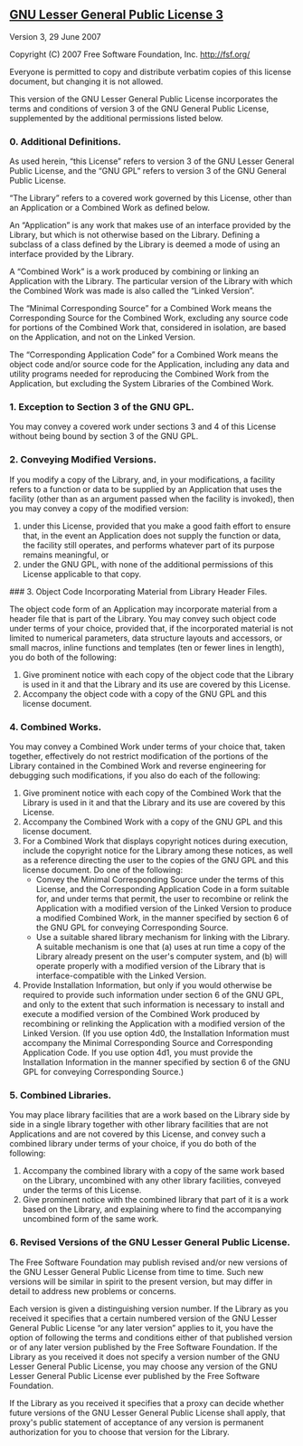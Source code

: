 [GNU Lesser General Public License 3][lgpl]
-----------------------------------------

Version 3, 29 June 2007

Copyright (C) 2007 Free Software Foundation, Inc. <http://fsf.org/>

Everyone is permitted to copy and distribute verbatim copies of this license 
document, but changing it is not allowed.

This version of the GNU Lesser General Public License incorporates the terms and 
conditions of version 3 of the GNU General Public License, supplemented by the
additional permissions listed below.

### 0. Additional Definitions.

As used herein, “this License” refers to version 3 of the GNU Lesser General 
Public License, and the “GNU GPL” refers to version 3 of the GNU General Public
License.

“The Library” refers to a covered work governed by this License, other than an
 Application or a Combined Work as defined below.

An “Application” is any work that makes use of an interface provided by the 
Library, but which is not otherwise based on the Library. Defining a subclass
 of a class defined by the Library is deemed a mode of using an interface 
provided by the Library.

A “Combined Work” is a work produced by combining or linking an Application 
with the Library. The particular version of the Library with which the Combined
Work was made is also called the “Linked Version”.

The “Minimal Corresponding Source” for a Combined Work means the Corresponding
Source for the Combined Work, excluding any source code for portions of the
Combined Work that, considered in isolation, are based on the Application, and
not on the Linked Version.

The “Corresponding Application Code” for a Combined Work means the object code
and/or source code for the Application, including any data and utility programs
needed for reproducing the Combined Work from the Application, but excluding the
System Libraries of the Combined Work.

### 1. Exception to Section 3 of the GNU GPL.

You may convey a covered work under sections 3 and 4 of this License without
being bound by section 3 of the GNU GPL.

### 2. Conveying Modified Versions.

If you modify a copy of the Library, and, in your modifications, a facility 
refers to a function or data to be supplied by an Application that uses the 
facility (other than as an argument passed when the facility is invoked), then
 you may convey a copy of the modified version:

1.  under this License, provided that you make a good faith effort to ensure 
    that, in the event an Application does not supply the function or data, 
    the facility still operates, and performs whatever part of its purpose 
    remains meaningful, or
2.  under the GNU GPL, with none of the additional permissions of this License
    applicable to that copy.

### 3. Object Code Incorporating Material from Library Header Files.

The object code form of an Application may incorporate material from a header 
file that is part of the Library. You may convey such object code under terms
of your choice, provided that, if the incorporated material is not limited to
numerical parameters, data structure layouts and accessors, or small macros, 
inline functions and templates (ten or fewer lines in length), you do both of 
the following:

1.   Give prominent notice with each copy of the object code that the Library is 
    used in it and that the Library and its use are covered by this License.
2.   Accompany the object code with a copy of the GNU GPL and this license document.

### 4. Combined Works.

You may convey a Combined Work under terms of your choice that, taken together, 
effectively do not restrict modification of the portions of the Library 
contained in the Combined Work and reverse engineering for debugging such 
modifications, if you also do each of the following:

1.  Give prominent notice with each copy of the Combined Work that the Library
    is used in it and that the Library and its use are covered by this License.
2.  Accompany the Combined Work with a copy of the GNU GPL and this license document.
3.  For a Combined Work that displays copyright notices during execution, include the copyright notice for the Library among these notices, as well as a reference directing the user to the copies of the GNU GPL and this license document.
    Do one of the following:
    *    Convey the Minimal Corresponding Source under the terms of this License, and the Corresponding Application Code in a form suitable for, and under terms that permit, the user to recombine or relink the Application with a modified version of the Linked Version to produce a modified Combined Work, in the manner specified by section 6 of the GNU GPL for conveying Corresponding Source.
    *    Use a suitable shared library mechanism for linking with the Library. A suitable mechanism is one that (a) uses at run time a copy of the Library already present on the user's computer system, and (b) will operate properly with a modified version of the Library that is interface-compatible with the Linked Version.
4.  Provide Installation Information, but only if you would otherwise be required to provide such information under section 6 of the GNU GPL, and only to the extent that such information is necessary to install and execute a modified version of the Combined Work produced by recombining or relinking the Application with a modified version of the Linked Version. (If you use option 4d0, the Installation Information must accompany the Minimal Corresponding Source and Corresponding Application Code. If you use option 4d1, you must provide the Installation Information in the manner specified by section 6 of the GNU GPL for conveying Corresponding Source.)

### 5. Combined Libraries.

You may place library facilities that are a work based on the Library side by side in a single library together with other library facilities that are not Applications and are not covered by this License, and convey such a combined library under terms of your choice, if you do both of the following:

1.   Accompany the combined library with a copy of the same work based on the Library, uncombined with any other library facilities, conveyed under the terms of this License.
2.   Give prominent notice with the combined library that part of it is a work based on the Library, and explaining where to find the accompanying uncombined form of the same work.

### 6. Revised Versions of the GNU Lesser General Public License.

The Free Software Foundation may publish revised and/or new versions of the GNU Lesser General Public License from time to time. Such new versions will be similar in spirit to the present version, but may differ in detail to address new problems or concerns.

Each version is given a distinguishing version number. If the Library as you received it specifies that a certain numbered version of the GNU Lesser General Public License “or any later version” applies to it, you have the option of following the terms and conditions either of that published version or of any later version published by the Free Software Foundation. If the Library as you received it does not specify a version number of the GNU Lesser General Public License, you may choose any version of the GNU Lesser General Public License ever published by the Free Software Foundation.

If the Library as you received it specifies that a proxy can decide whether future versions of the GNU Lesser General Public License shall apply, that proxy's public statement of acceptance of any version is permanent authorization for you to choose that version for the Library.



[lgpl]: http://fsf.org/ "GNU Lesser General Public License 3"
